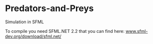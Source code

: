 # Predators-and-Preys
Simulation in SFML

To compile you need SFML.NET 2.2 that you can find here:
www.sfml-dev.org/download/sfml.net/
